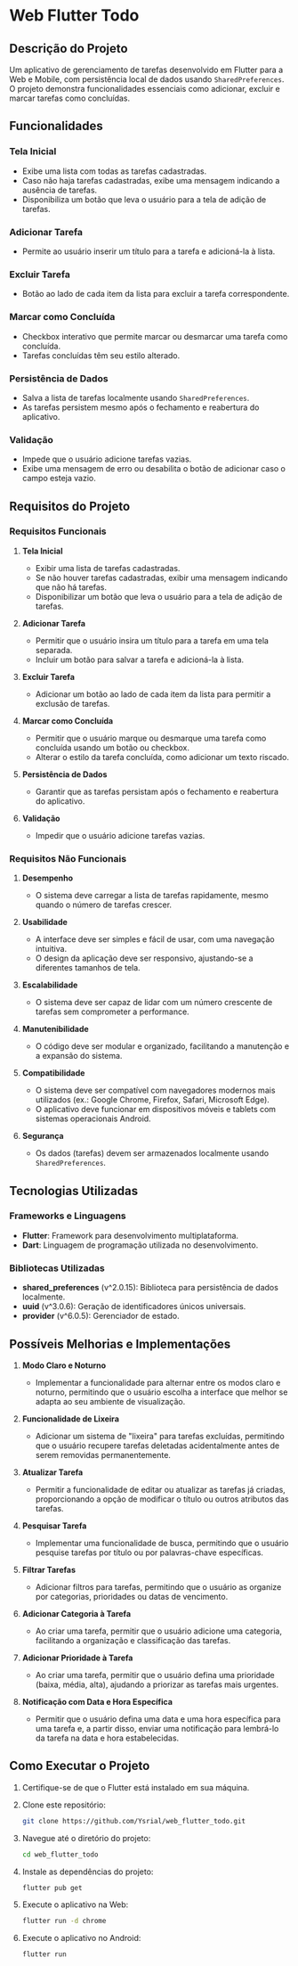 # Web Flutter Todo

## Descrição do Projeto

Um aplicativo de gerenciamento de tarefas desenvolvido em Flutter para a Web e Mobile, com persistência local de dados usando `SharedPreferences`. O projeto demonstra funcionalidades essenciais como adicionar, excluir e marcar tarefas como concluídas.

## Funcionalidades

### Tela Inicial

- Exibe uma lista com todas as tarefas cadastradas.
- Caso não haja tarefas cadastradas, exibe uma mensagem indicando a ausência de tarefas.
- Disponibiliza um botão que leva o usuário para a tela de adição de tarefas.

### Adicionar Tarefa

- Permite ao usuário inserir um título para a tarefa e adicioná-la à lista.

### Excluir Tarefa

- Botão ao lado de cada item da lista para excluir a tarefa correspondente.

### Marcar como Concluída

- Checkbox interativo que permite marcar ou desmarcar uma tarefa como concluída.
- Tarefas concluídas têm seu estilo alterado.

### Persistência de Dados

- Salva a lista de tarefas localmente usando `SharedPreferences`.
- As tarefas persistem mesmo após o fechamento e reabertura do aplicativo.

### Validação

- Impede que o usuário adicione tarefas vazias.
- Exibe uma mensagem de erro ou desabilita o botão de adicionar caso o campo esteja vazio.

## Requisitos do Projeto

### Requisitos Funcionais

1. **Tela Inicial**

   - Exibir uma lista de tarefas cadastradas.
   - Se não houver tarefas cadastradas, exibir uma mensagem indicando que não há tarefas.
   - Disponibilizar um botão que leva o usuário para a tela de adição de tarefas.

2. **Adicionar Tarefa**

   - Permitir que o usuário insira um título para a tarefa em uma tela separada.
   - Incluir um botão para salvar a tarefa e adicioná-la à lista.

3. **Excluir Tarefa**

   - Adicionar um botão ao lado de cada item da lista para permitir a exclusão de tarefas.

4. **Marcar como Concluída**

   - Permitir que o usuário marque ou desmarque uma tarefa como concluída usando um botão ou checkbox.
   - Alterar o estilo da tarefa concluída, como adicionar um texto riscado.

5. **Persistência de Dados**

   - Garantir que as tarefas persistam após o fechamento e reabertura do aplicativo.

6. **Validação**
   - Impedir que o usuário adicione tarefas vazias.

### Requisitos Não Funcionais

1. **Desempenho**

   - O sistema deve carregar a lista de tarefas rapidamente, mesmo quando o número de tarefas crescer.

2. **Usabilidade**

   - A interface deve ser simples e fácil de usar, com uma navegação intuitiva.
   - O design da aplicação deve ser responsivo, ajustando-se a diferentes tamanhos de tela.

3. **Escalabilidade**

   - O sistema deve ser capaz de lidar com um número crescente de tarefas sem comprometer a performance.

4. **Manutenibilidade**

   - O código deve ser modular e organizado, facilitando a manutenção e a expansão do sistema.

5. **Compatibilidade**

   - O sistema deve ser compatível com navegadores modernos mais utilizados (ex.: Google Chrome, Firefox, Safari, Microsoft Edge).
   - O aplicativo deve funcionar em dispositivos móveis e tablets com sistemas operacionais Android.

6. **Segurança**
   - Os dados (tarefas) devem ser armazenados localmente usando `SharedPreferences`.

## Tecnologias Utilizadas

### Frameworks e Linguagens

- **Flutter**: Framework para desenvolvimento multiplataforma.
- **Dart**: Linguagem de programação utilizada no desenvolvimento.

### Bibliotecas Utilizadas

- **shared_preferences** (v^2.0.15): Biblioteca para persistência de dados localmente.
- **uuid** (v^3.0.6): Geração de identificadores únicos universais.
- **provider** (v^6.0.5): Gerenciador de estado.

## Possíveis Melhorias e Implementações

1. **Modo Claro e Noturno**

   - Implementar a funcionalidade para alternar entre os modos claro e noturno, permitindo que o usuário escolha a interface que melhor se adapta ao seu ambiente de visualização.

2. **Funcionalidade de Lixeira**

   - Adicionar um sistema de "lixeira" para tarefas excluídas, permitindo que o usuário recupere tarefas deletadas acidentalmente antes de serem removidas permanentemente.

3. **Atualizar Tarefa**

   - Permitir a funcionalidade de editar ou atualizar as tarefas já criadas, proporcionando a opção de modificar o título ou outros atributos das tarefas.

4. **Pesquisar Tarefa**

   - Implementar uma funcionalidade de busca, permitindo que o usuário pesquise tarefas por título ou por palavras-chave específicas.

5. **Filtrar Tarefas**

   - Adicionar filtros para tarefas, permitindo que o usuário as organize por categorias, prioridades ou datas de vencimento.

6. **Adicionar Categoria à Tarefa**

   - Ao criar uma tarefa, permitir que o usuário adicione uma categoria, facilitando a organização e classificação das tarefas.

7. **Adicionar Prioridade à Tarefa**

   - Ao criar uma tarefa, permitir que o usuário defina uma prioridade (baixa, média, alta), ajudando a priorizar as tarefas mais urgentes.

8. **Notificação com Data e Hora Específica**
   - Permitir que o usuário defina uma data e uma hora específica para uma tarefa e, a partir disso, enviar uma notificação para lembrá-lo da tarefa na data e hora estabelecidas.

## Como Executar o Projeto

1. Certifique-se de que o Flutter está instalado em sua máquina.
2. Clone este repositório:

   ```bash
   git clone https://github.com/Ysrial/web_flutter_todo.git
   ```

3. Navegue até o diretório do projeto:

   ```bash
   cd web_flutter_todo
   ```

4. Instale as dependências do projeto:

   ```bash
   flutter pub get
   ```

5. Execute o aplicativo na Web:
   ```bash
   flutter run -d chrome
   ```
   
5. Execute o aplicativo no Android:
   ```bash
   flutter run
   ```
